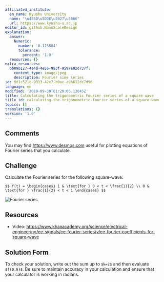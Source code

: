 ```yaml
---
affiliated_institute:
  en_name: Kyushu University
  name: "\u4E5D\u5DDE\u5927\u5B66"
  url: https://www.kyushu-u.ac.jp
editor_id: github.NanoScaleDesign
explanation:
  answer:
    Numeric:
      number: '0.125804'
      tolerance:
        percent: '1.0'
  resources: {}
extra_resources:
  bb09b127-4e4d-4e56-983f-9597e92d737f:
    content_type: image/jpeg
    description: Fourier sine series
id: 9d1c521e-9313-42e7-b0ac-a9b612dc7d96
language: en
modified: '2019-09-30T01:20:05.13045Z'
title: Calculating the trigonometric Fourier series of a square wave
title_id: calculating-the-trigonometric-fourier-series-of-a-square-wave
topics: []
translations: {}
version: '1.0'
---
```


## Comments
You may find https://www.desmos.com useful for plotting equations of Fourier series that you calculate.


## Challenge
Calculate the Fourier series for the following square-wave:

`$$ f(t) =
   \begin{cases}
       1 & \text{for } 0 < t < \frac{1}{2} \\
       0 & \text{for } \frac{1}{2} < t < 1
   \end{cases}
$$`

![Fourier series](/api/v0/teachers/github.NanoScaleDesign/resources/public/bb09b127-4e4d-4e56-983f-9597e92d737f.jpeg/bb09b127-4e4d-4e56-983f-9597e92d737f.jpeg)


## Resources
- Video: https://www.khanacademy.org/science/electrical-engineering/ee-signals/ee-fourier-series/v/ee-fourier-coefficients-for-square-wave


## Solution Form
To check your solution, write out the sum up to `$k=2$` and then evaluate `$f(0.9)$`. Be sure to maintain accuracy in your calculation and ensure that your calculator is working in radians.
